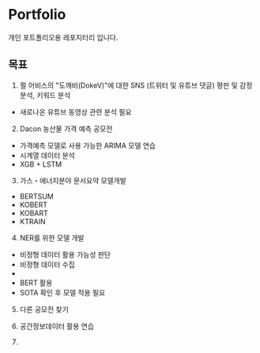 # Portfolio
개인 포트폴리오용 레포지터리 입니다.

## 목표
1. 펄 어비스의 "도깨비(DokeV)"에 대한 SNS (트위터 및 유튜브 댓글) 평판 및 감정 분석, 키워드 분석
  - 새로나온 유튜브 동영상 관련 분석 필요


2. Dacon 농산물 가격 예측 공모전 
 - 가격예측 모델로 사용 가능한 ARIMA 모델 연습
 - 시계열 데이터 분석
 - XGB + LSTM

3. 가스・에너지분야 문서요약 모델개발
 - BERTSUM
 - KOBERT
 - KOBART
 - KTRAIN

4. NER를 위한 모델 개발
 - 비정형 데이터 활용 가능성 판단
 - 비정형 데이터 수집
 - 
 - BERT 활용
 - SOTA 확인 후 모델 적용 필요

5. 다른 공모전 찾기

6. 공간정보데이터 활용 연습

7.
